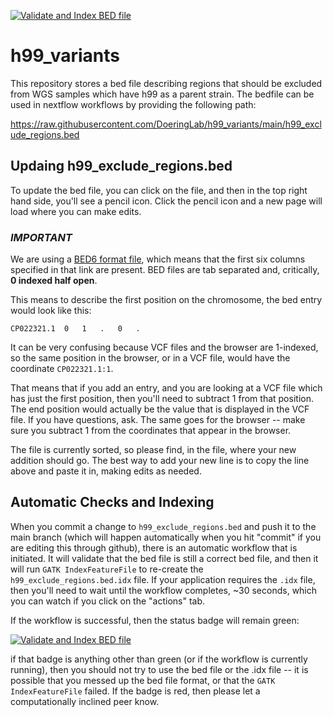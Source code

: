[![Validate and Index BED file](https://github.com/DoeringLab/h99_variants/actions/workflows/validate-bed.yml/badge.svg)](https://github.com/DoeringLab/h99_variants/actions/workflows/validate-bed.yml)

# h99_variants

This repository stores a bed file describing regions that should be excluded from
WGS samples which have h99 as a parent strain. The bedfile can be used in nextflow
workflows by providing the following path:

https://raw.githubusercontent.com/DoeringLab/h99_variants/main/h99_exclude_regions.bed

## Updaing h99_exclude_regions.bed

To update the bed file, you can click on the file, and then in the top right hand side, 
you'll see a pencil icon. Click the pencil icon and a new page will load where you 
can make edits.

### ***IMPORTANT***
We are using a [BED6 format file](https://en.wikipedia.org/wiki/BED_(file_format)), which
means that the first six columns specified in that link are present. BED files are tab 
separated and, critically, **0 indexed half open**.

This means to describe the first position on the chromosome, the bed entry would look like this:

```raw
CP022321.1	0	1	.	0	.
```

It can be very confusing because VCF files and the browser are 1-indexed, so the same position
in the browser, or in a VCF file, would have the coordinate `CP022321.1:1`.

That means that if you add an entry, and you are looking at a VCF file which has just the first
position, then you'll need to subtract 1 from that position. The end position would actually be
the value that is displayed in the VCF file. If you have questions, ask. The same goes for the
browser -- make sure you subtract 1 from the coordinates that appear in the browser.

The file is currently sorted, so please find, in the file, where your new addition should go. The
best way to add your new line is to copy the line above and paste it in, making edits as needed.

## Automatic Checks and Indexing

When you commit a change to `h99_exclude_regions.bed` and push it to the main branch
(which will happen automatically when you hit "commit" if you are editing this through
github), there is an automatic workflow that is initiated. It will validate that the bed
file is still a correct bed file, and then it will run `GATK IndexFeatureFile` to re-create
the `h99_exclude_regions.bed.idx` file. If your application requires the `.idx` file, then
you'll need to wait until the workflow completes, ~30 seconds, which you can watch if you 
click on the "actions" tab.  

If the workflow is successful, then the status badge will remain green:

[![Validate and Index BED file](https://github.com/DoeringLab/h99_variants/actions/workflows/validate-bed.yml/badge.svg)](https://github.com/DoeringLab/h99_variants/actions/workflows/validate-bed.yml)

if that badge is anything other than green (or if the workflow is currently running), then
you should not try to use the bed file or the .idx file -- it is possible that you messed up
the bed file format, or that the `GATK IndexFeatureFile` failed. If the badge is red, then 
please let a computationally inclined peer know.
